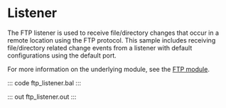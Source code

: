# Listener

The FTP listener is used to receive file/directory changes that occur in a remote
location using the FTP protocol. This sample includes receiving
file/directory related change events from a listener with default
configurations using the default port.

For more information on the underlying module, 
see the [FTP module](https://docs.central.ballerina.io/ballerina/ftp/latest/).

::: code ftp_listener.bal :::

::: out ftp_listener.out :::